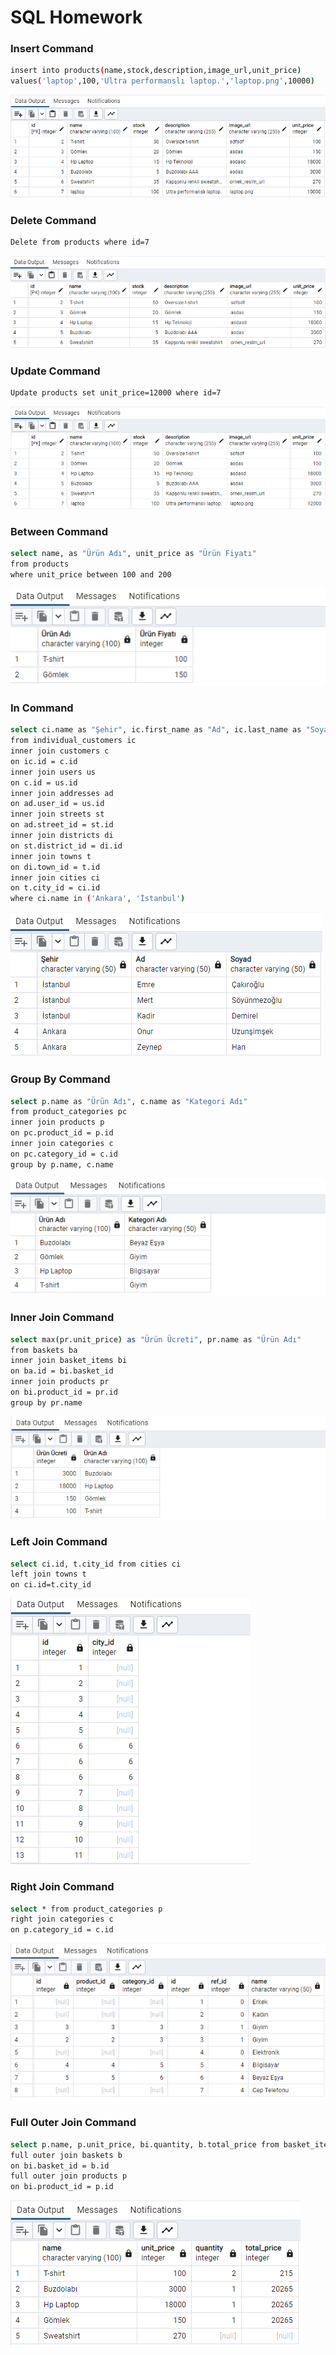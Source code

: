 # SQL Homework
### Insert Command
```sh
insert into products(name,stock,description,image_url,unit_price)
values('laptop',100,'Ultra performanslı laptop.','laptop.png',10000)
```
![](images/insert.png)
### Delete Command
```sh
Delete from products where id=7
```
![](images/delete.png)
### Update Command
```sh
Update products set unit_price=12000 where id=7
```
![](images/update.png)
### Between Command
```sh
select name, as "Ürün Adı", unit_price as "Ürün Fiyatı"
from products
where unit_price between 100 and 200
```
![](images/between.png)
### In Command
```sh
select ci.name as "Şehir", ic.first_name as "Ad", ic.last_name as "Soyad"
from individual_customers ic
inner join customers c
on ic.id = c.id
inner join users us
on c.id = us.id
inner join addresses ad
on ad.user_id = us.id
inner join streets st
on ad.street_id = st.id
inner join districts di
on st.district_id = di.id
inner join towns t
on di.town_id = t.id
inner join cities ci
on t.city_id = ci.id
where ci.name in ('Ankara', 'İstanbul')
```
![](images/in.png)
### Group By Command
```sh
select p.name as "Ürün Adı", c.name as "Kategori Adı"
from product_categories pc
inner join products p
on pc.product_id = p.id
inner join categories c
on pc.category_id = c.id
group by p.name, c.name
```
![](images/groupby.png)
### Inner Join Command
```sh
select max(pr.unit_price) as "Ürün Ücreti", pr.name as "Ürün Adı"
from baskets ba
inner join basket_items bi
on ba.id = bi.basket_id
inner join products pr
on bi.product_id = pr.id
group by pr.name
```
![](images/innerjoin.png)
### Left Join Command
```sh
select ci.id, t.city_id from cities ci
left join towns t
on ci.id=t.city_id
```
![](images/leftjoin.png)
### Right Join Command
```sh
select * from product_categories p
right join categories c
on p.category_id = c.id
```
![](images/right.png)
### Full Outer Join Command
```sh
select p.name, p.unit_price, bi.quantity, b.total_price from basket_items bi
full outer join baskets b
on bi.basket_id = b.id
full outer join products p
on bi.product_id = p.id
```
![](images/fullouter.png)